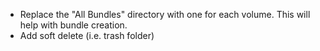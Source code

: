 * Replace the "All Bundles" directory with one for each volume. This will help with bundle creation.
* Add soft delete (i.e. trash folder)
